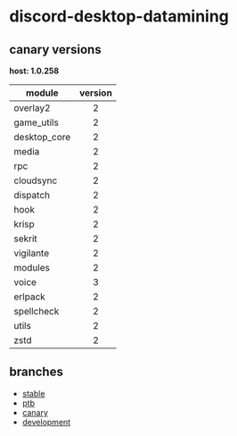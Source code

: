 # discord-desktop-datamining

## canary versions

**host: 1.0.258**

| module | version |
| ------ | :-----: |
| overlay2 | 2 |
| game_utils | 2 |
| desktop_core | 2 |
| media | 2 |
| rpc | 2 |
| cloudsync | 2 |
| dispatch | 2 |
| hook | 2 |
| krisp | 2 |
| sekrit | 2 |
| vigilante | 2 |
| modules | 2 |
| voice | 3 |
| erlpack | 2 |
| spellcheck | 2 |
| utils | 2 |
| zstd | 2 |

## branches

- [stable](https://github.com/OpenAsar/discord-desktop-datamining/tree/stable)
- [ptb](https://github.com/OpenAsar/discord-desktop-datamining/tree/ptb)
- [canary](https://github.com/OpenAsar/discord-desktop-datamining/tree/canary)
- [development](https://github.com/OpenAsar/discord-desktop-datamining/tree/development)